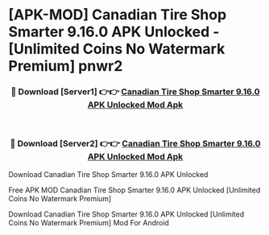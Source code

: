 # [APK-MOD] Canadian Tire  Shop Smarter 9.16.0 APK Unlocked - [Unlimited Coins No Watermark Premium] pnwr2



<div align="center">
<h3>🔴 Download [Server1] 👉👉 <a href="https://momento.my/?title=Canadian_Tire__Shop_Smarter_9.16.0_APK_Unlocked">Canadian Tire  Shop Smarter 9.16.0 APK Unlocked Mod Apk</a></h3><br>

<h3>🔴 Download [Server2] 👉👉 <a href="https://momento.my/?title=Canadian_Tire__Shop_Smarter_9.16.0_APK_Unlocked">Canadian Tire  Shop Smarter 9.16.0 APK Unlocked Mod Apk</a></h3>
</div>



Download Canadian Tire  Shop Smarter 9.16.0 APK Unlocked 

Free APK MOD Canadian Tire  Shop Smarter 9.16.0 APK Unlocked [Unlimited Coins No Watermark Premium]

Download Canadian Tire  Shop Smarter 9.16.0 APK Unlocked [Unlimited Coins No Watermark Premium] Mod For Android
